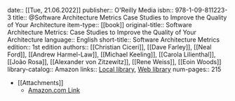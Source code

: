 date:: [[Tue, 21.06.2022]]
publisher:: O'Reilly Media
isbn:: 978-1-09-811223-3
title:: @Software Architecture Metrics Case Studies to Improve the Quality of Your Architecture
item-type:: [[book]]
original-title:: Software Architecture Metrics: Case Studies to Improve the Quality of Your Architecture
language:: English
short-title:: Software Architecture Metrics
edition:: 1st edition
authors:: [[Christian Ciceri]], [[Dave Farley]], [[Neal Ford]], [[Andrew Harmel-Law]], [[Michael Keeling]], [[Carola Lilienthal]], [[João Rosa]], [[Alexander von Zitzewitz]], [[Rene Weiss]], [[Eoin Woods]]
library-catalog:: Amazon
links:: [Local library](zotero://select/library/items/2KPJTTJB), [Web library](https://www.zotero.org/users/6520516/items/2KPJTTJB)
num-pages:: 215

- [[Attachments]]
	- [Amazon.com Link](https://www.amazon.com/Software-Architecture-Metrics-Studies-Improve/dp/1098112237)